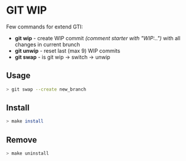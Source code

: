 # GIT WIP

Few commands for extend GTI:
- **git wip** - create WIP commit *(comment starter with "WIP:..")* with all changes in current brunch
- **git unwip** - reset last (max 9) WIP commits
- **git swap** - is git wip -> switch -> unwip

## Usage ##
``` bash
> git swap --create new_branch
```

## Install ##

```sh
> make install
```

## Remove ##
```sh
> make uninstall
```